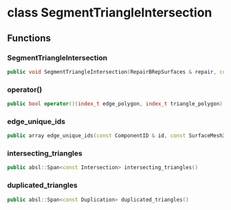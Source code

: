 # class SegmentTriangleIntersection


## Functions

### SegmentTriangleIntersection

```cpp
public void SegmentTriangleIntersection(RepairBRepSurfaces & repair, const Surface3D & edge_surface, const Surface3D & triangle_surface)
```


### operator()

```cpp
public bool operator()(index_t edge_polygon, index_t triangle_polygon)
```


### edge_unique_ids

```cpp
public array edge_unique_ids(const ComponentID & id, const SurfaceMesh3D & mesh, const PolygonEdge & edge)
```


### intersecting_triangles

```cpp
public absl::Span<const Intersection> intersecting_triangles()
```


### duplicated_triangles

```cpp
public absl::Span<const Duplication> duplicated_triangles()
```




